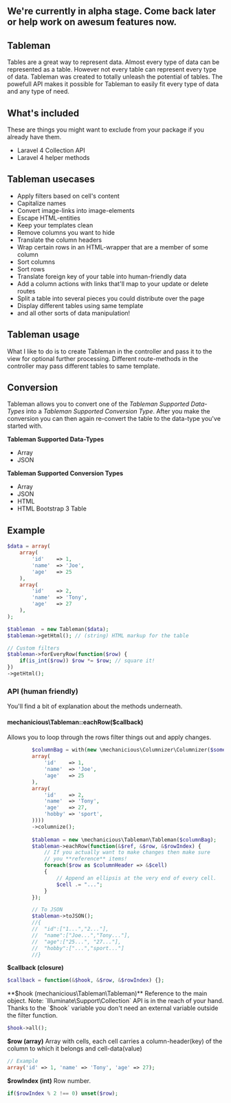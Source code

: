 ## We're currently in alpha stage. Come back later or help work on awesum features now.

## Tableman

Tables are a great way to represent data. Almost every type of data can be represented as a table. However not every table can represent every type of data. Tableman was created to totally unleash the potential of tables. The powefull API makes it possible for Tableman to easily fit every type of data and any type of need.

## What's included
These are things you might want to exclude from your package if you already have them.

* Laravel 4 Collection API
* Laravel 4 helper methods

## Tableman usecases 
* Apply filters based on cell's content
* Capitalize names
* Convert image-links into image-elements
* Escape HTML-entities
* Keep your templates clean
* Remove columns you want to hide
* Translate the column headers
* Wrap certain rows in an HTML-wrapper that are a member of some column
* Sort columns
* Sort rows
* Translate foreign key of your table into human-friendly data
* Add a column actions with links that'll map to your update or delete routes
* Split a table into several pieces you could distribute over the page
* Display different tables using same template
* and all other sorts of data manipulation!

## Tableman usage

What I like to do is to create Tableman in the controller and pass it to the view for optional further processing. Different route-methods in the controller may pass different tables to same template.

## Conversion
Tableman allows you to convert one of the *Tableman Supported Data-Types* into a *Tableman Supported Conversion Type*. After you make the conversion you can then again re-convert the table to the data-type you've started with.

**Tableman Supported Data-Types**
* Array
* JSON

**Tableman Supported Conversion Types**
* Array
* JSON
* HTML
* HTML Bootstrap 3 Table

## Example
```php
$data = array(
    array(
        'id'    => 1,
        'name'  => 'Joe',
        'age'   => 25
    ),
    array(
        'id'    => 2,
        'name'  => 'Tony',
        'age'   => 27
    ),
);

$tableman  = new Tableman($data);
$tableman->getHtml(); // (string) HTML markup for the table

// Custom filters
$tableman->forEveryRow(function($row) {
    if(is_int($row)) $row *= $row; // square it!
})
->getHtml();
```

### API (human friendly)
You'll find a bit of explanation about the methods underneath.

#### mechanicious\Tableman::eachRow($callback)
Allows you to loop through the rows filter things out and apply changes.

```php
		$columnBag = with(new \mechanicious\Columnizer\Columnizer($someData = array(
	   	array(
	   	    'id'    => 1,
	   	    'name'  => 'Joe',
	   	    'age'   => 25
	   	),
	   	array(
	   	    'id'    => 2,
	   	    'name'  => 'Tony',
	   	    'age'   => 27,
	   	    'hobby' => 'sport',
	   	))))
	   	->columnize();
		
		$tableman = new \mechanicious\Tableman\Tableman($columnBag);
		$tableman->eachRow(function(&$ref, &$row, &$rowIndex) {
			// If you actually want to make changes then make sure
			// you **reference** items!
			foreach($row as $columnHeader => &$cell)
			{
				// Append an ellipsis at the very end of every cell.
				$cell .= "...";
			}
		});

		// To JSON
		$tableman->toJSON();
		//{
		//	"id":["1...","2..."],
		//	"name":["Joe...","Tony..."],
		//	"age":["25...", "27..."],
		//	"hobby":["...","sport..."]
		//}

```

**$callback (closure)**
```php
$callback = function(&$hook, &$row, &$rowIndex) {};
```

**$hook (mechanicious\Tableman\Tableman)**
Reference to the main object. Note: `Illuminate\Support\Collection` API is in the reach of your hand. Thanks to the `$hook` variable you don't need an external variable outside the filter function.
```php
$hook->all();
```

**$row (array)**
Array with cells, each cell carries a column-header(key) of the column to which it belongs and cell-data(value)
```php
// Example
array('id' => 1, 'name' => 'Tony', 'age' => 27);
```

**$rowIndex (int)**
Row number.
```php
if($rowIndex % 2 !== 0) unset($row);
```
